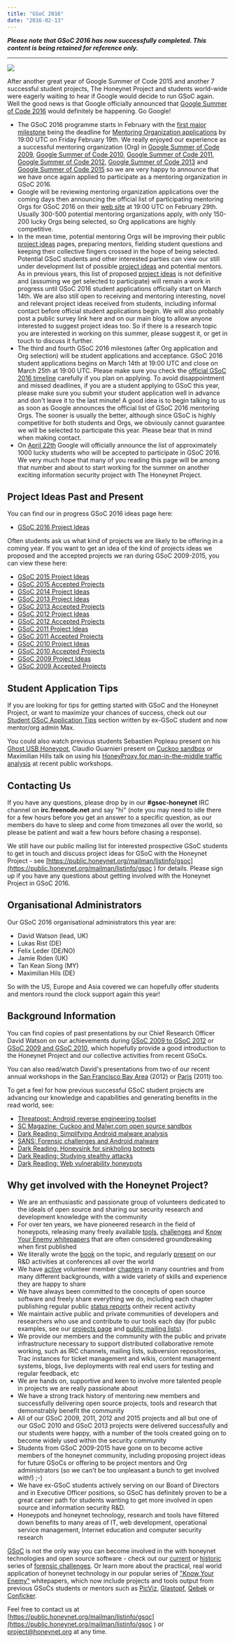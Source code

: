```yaml
---
title: "GSoC 2016"
date: "2016-02-13"
---
```


**_Please note that GSoC 2016 has now successfully completed. This content is being retained for reference only._**

* * *

![](images/banner-gsoc2016.png)

After another great year of Google Summer of Code 2015 and another 7 successful student projects, The Honeynet Project and students world-wide were eagerly waiting to hear if Google would decide to run GSoC again. Well the good news is that Google officially announced that [Google Summer of Code 2016](https://summerofcode.withgoogle.com/) would definitely be happening. Go Google!

- The GSoC 2016 programme starts in February with the [first major milestone](https://developers.google.com/open-source/gsoc/timeline) being the deadline for [Mentoring Organization applications](http://google-opensource.blogspot.no/2016/02/mentor-organization-applications-are.html) by 19:00 UTC on Friday February 19th. We really enjoyed our experience as a successful mentoring organization (Org) in [Google Summer of Code 2009](/gsoc2009), [Google Summer of Code 2010](/gsoc2010), [Google Summer of Code 2011](/gsoc2011), [Google Summer of Code 2012](/gsoc2012), [Google Summer of Code 2013](/gsoc2013) and [Google Summer of Code 2015](/gsoc2015) so we are very happy to announce that we have once again applied to participate as a mentoring organization in GSoC 2016.
- Google will be reviewing mentoring organization applications over the coming days then announcing the official list of participating mentoring Orgs for GSoC 2016 on their [web site](https://summerofcode.withgoogle.com/) at 19:00 UTC on February 29th. Usually 300-500 potential mentoring organizations apply, with only 150-200 lucky Orgs being selected, so Org applications are highly competitive.
- In the mean time, potential mentoring Orgs will be improving their public [project ideas](https://www.honeynet.org/gsoc2016/ideas "Project Ideas") pages, preparing mentors, fielding student questions and keeping their collective fingers crossed in the hope of being selected. Potential GSoC students and other interested parties can view our still under development list of possible [project ideas](/gsoc2016/ideas) and potential mentors. As in previous years, this list of proposed [project ideas](/gsoc2016/ideas) is not definitive and (assuming we get selected to participate) will remain a work in progress until GSoC 2016 student applications officially start on March 14th. We are also still open to receiving and mentoring interesting, novel and relevant project ideas received from students, including informal contact before official student applications begin. We will also probably post a public survey link here and on our main blog to allow anyone interested to suggest project ideas too. So if there is a research topic you are interested in working on this summer, please suggest it, or get in touch to discuss it further.
- The third and fourth GSoC 2016 milestones (after Org application and Org selection) will be student applications and acceptance. GSoC 2016 student applications begins on March 14th at 19:00 UTC and close on March 25th at 19:00 UTC. Please make sure you check the [official GSoC 2016 timeline](https://developers.google.com/open-source/gsoc/timeline) carefully if you plan on applying. To avoid disappointment and missed deadlines, if you are a student applying to GSoC this year, please make sure you submit your student application well in advance and don't leave it to the last minute! A good idea is to begin talking to us as soon as Google announces the official list of GSoC 2016 mentoring Orgs. The sooner is usually the better, although since GSoC is highly competitive for both students and Orgs, we obviously cannot guarantee we will be selected to participate this year. Please bear that in mind when making contact.
- On [April 22th](https://summerofcode.withgoogle.com/) Google will officially announce the list of approximately 1000 lucky students who will be accepted to participate in GSoC 2016. We very much hope that many of you reading this page will be among that number and about to start working for the summer on another exciting information security project with The Honeynet Project.

## Project Ideas Past and Present

You can find our in progress GSoC 2016 ideas page here:

- [GSoC 2016 Project Ideas](/gsoc2016/ideas)

Often students ask us what kind of projects we are likely to be offering in a coming year. If you want to get an idea of the kind of projects ideas we proposed and the accepted projects we ran during GSoC 2009-2015, you can view these here:

- [GSoC 2015 Project Ideas](/gsoc2015/ideas)
- [GSoC 2015 Accepted Projects](/gsoc2015/slots)
- [GSoC 2014 Project Ideas](/gsoc2014/ideas)
- [GSoC 2013 Project Ideas](/gsoc2013/ideas)
- [GSoC 2013 Accepted Projects](/gsoc2013/slots)
- [GSoC 2012 Project Ideas](/gsoc2012/ideas)
- [GSoC 2012 Accepted Projects](/gsoc2012/slots)
- [GSoC 2011 Project Ideas](/gsoc2011/ideas)
- [GSoC 2011 Accepted Projects](/gsoc2011/slots)
- [GSoC 2010 Project Ideas](/gsoc2010/ideas)
- [GSoC 2010 Accepted Projects](/gsoc2010/slots)
- [GSoC 2009 Project Ideas](/gsoc2009/ideas)
- [GSoC 2009 Accepted Projects](/gsoc2009/slots)

## Student Application Tips

If you are looking for tips for getting started with GSoC and the Honeynet Project, or want to maximize your chances of success, check out our [Student GSoC Application Tips](https://honeynet.org/node/1308 "GSoC Application Tips") section written by ex-GSoC student and now mentor/org admin Max.

You could also watch previous students Sebastien Popleau present on his [Ghost USB Honeypot](http://www.youtu.be/o67spa_jAko), Claudio Guarnieri present on [Cuckoo sandbox](http://www.youtube.com/watch?v=uq8a7watLNU) or Maximilian Hills talk on using his [HoneyProxy for man-in-the-middle traffic analysis](http://prezi.com/rh6o1hhkpapc/honeyproxy-honeynet-workshop-dubai-2013/) at recent public workshops.

## Contacting Us

If you have any questions, please drop by in our **#gsoc-honeynet** IRC channel on **irc.freenode.net** and say "hi" (note you may need to idle there for a few hours before you get an answer to a specific question, as our members do have to sleep and come from timezones all over the world, so please be patient and wait a few hours before chasing a response).

We still have our public mailing list for interested prospective GSoC students to get in touch and discuss project ideas for GSoC with the Honeynet Project - see [https://public.honeynet.org/mailman/listinfo/gsoc](https://public.honeynet.org/mailman/listinfo/gsoc ) for details. Please sign up if you have any questions about getting involved with the Honeynet Project in GSoC 2016.

## Organisational Administrators

Our GSoC 2016 organisational administrators this year are:

- David Watson (lead, UK)
- Lukas Rist (DE)
- Felix Leder (DE/NO)
- Jamie Riden (UK)
- Tan Kean Siong (MY)
- Maximilian Hils (DE)

So with the US, Europe and Asia covered we can hopefully offer students and mentors round the clock support again this year!

## Background Information

You can find copies of past presentations by our Chief Research Officer David Watson on our achievements during [GSoC 2009 to GSoC 2012](http://www2.honeynet.org/wp-content/uploads/attachments/20120618_Honeynet_Project_David_Watson_RandD_Overview.pdf) or [GSoC 2009 and GSoC 2010](http://www2.honeynet.org/wp-content/uploads/attachments/GSoC-2009-2010_Honeynet_Project_David_Watson.pdf), which hopefully provide a good introduction to the Honeynet Project and our collective activities from recent GSoCs.

You can also read/watch David's presentations from two of our recent annual workshops in the [San Francisco Bay Area](SecurityWorkshops/2012_SF_Bay_Area/Mar_19/Workshop_Program_Agenda#David_Watson) (2012) or [Paris](/SecurityWorkshops/2011_Paris/Session1_2-R%2526D) (2011) too.

To get a feel for how previous successful GSoC student projects are advancing our knowledge and capabilities and generating benefits in the read world, see:

- [Threatpost: Android reverse engineering toolset](https://threatpost.com/en_us/blogs/android-reverse-engineering-toolset-debuts-110111)
- [SC Magazine: Cuckoo and Malwr.com open source sandbox](http://www.scmagazineuk.com/open-source-malwr-analysis-tool-launched/article/224621/)
- [Dark Reading: Simplifying Android malware analysis](http://www.darkreading.com/vulnerability-management/167901026/security/news/231600597/new-free-tools-simplify-analysis-of-android-malware.html)
- [SANS: Forensic challenges and Android malware](https://isc.sans.edu/diary.html?storyid=11521)
- [Dark Reading: Honeysink for sinkholing botnets](http://www.darkreading.com/vulnerability-management/167901026/security/vulnerabilities/231601546/free-honeysink-tool-captures-botnet-traffic.html)
- [Dark Reading: Studying stealthy attacks](http://www.darkreading.com/vulnerability-management/167901026/security/news/221901483/free-tool-paints-picture-of-stealthy-attacks.html)
- [Dark Reading: Web vulnerability honeypots](http://www.darkreading.com/database-security/167901020/security/news/221300001/new-honeypot-mimics-the-web-vulnerabilities-attackers-want-to-exploit.html)

## Why get involved with the Honeynet Project?

- We are an enthusiastic and passionate group of volunteers dedicated to the ideals of open source and sharing our security research and development knowledge with the community
- For over ten years, we have pioneered research in the field of honeypots, releasing many freely available [tools](/project "tools"), [challenges](/challenges "challenges") and [Know Your Enemy whitepapers](/papers "kye") that are often considered groundbreaking when first published
- We literally wrote the [book](http://old.honeynet.org/book "book") on the topic, and regularly [present](http://www2.honeynet.org/wp-content/uploads/attachments/PacSec07_David_Watson_Global_Distributed_Honeynet.pdf "pacsec") on our R&D activities at conferences all over the world
- We have [active](/node/371 "workshop") volunteer member [chapters](/og "chapters") in many countries and from many different backgrounds, with a wide variety of skills and experience they are happy to share
- We have always been committed to the concepts of open source software and freely share everything we do, including each chapter publishing regular public [status reports](/chapter/statusreports "status reports") ontheir recent activity
- We maintain active public and private communities of developers and researchers who use and contribute to our tools each day (for public examples, see our [projects page](https://projects.honeynet.org/) and [public mailing lists](https://public.honeynet.org/mailman/listinfo)).
- We provide our members and the community with the public and private infrastructure necessary to support distributed collaborative remote working, such as IRC channels, mailing lists, subversion repositories, Trac instances for ticket management and wikis, content management systems, blogs, live deployments with real end users for testing and regular feedback, etc
- We are hands on, supportive and keen to involve more talented people in projects we are really passionate about
- We have a strong track history of mentoring new members and successfully delivering open source projects, tools and research that demonstrably benefit the community
- All of our GSoC 2009, 2011, 2012 and 2015 projects and all but one of our GSoC 2010 and GSoC 2013 projects were delivered successfully and our students were happy, with a number of the tools created going on to become widely used within the security community
- Students from GSoC 2009-2015 have gone on to become active members of the honeynet community, including proposing project ideas for future GSoCs or offering to be project mentors and Org administrators (so we can't be too unpleasant a bunch to get involved with!) ;-)
- We have ex-GSoC students actively serving on our Board of Directors and in Executive Officer positions, so GSoC has definitely proven to be a great career path for students wanting to get more involved in open source and information security R&D.
- Honeypots and honeynet technology, research and tools have filtered down benefits to many areas of IT, web development, operational service management, Internet education and computer security research

[GSoC](https://summerofcode.withgoogle.com/) is not the only way you can become involved in the with honeynet technologies and open source software - check out our [current](/challenges) or [historic](http://old.honeynet.org/misc/chall.html) series of [forensic challenges](/challenges). Or learn more about the practical, real world application of honeynet technology in our popular series of ["Know Your Enemy"](/papers) whitepapers, which now include projects and tools output from previous GSoCs students or mentors such as [PicViz](node/499), [Glastopf](/papers/KYT_glastopf), [Qebek](/papers/KYT_qebek) or [Conficker](/papers/conficker).

Feel free to contact us at [https://public.honeynet.org/mailman/listinfo/gsoc](https://public.honeynet.org/mailman/listinfo/gsoc ) or project@honeynet.org at any time.
